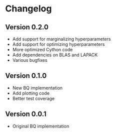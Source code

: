 # Changelog

## Version 0.2.0

* Add support for marginalizing hyperparameters
* Add support for optimizing hyperparameters
* More optimized Cython code
* Add dependencies on BLAS and LAPACK
* Various bugfixes

## Version 0.1.0

* New BQ implementation
* Add plotting code
* Better test coverage

## Version 0.0.1

* Original BQ implementation
